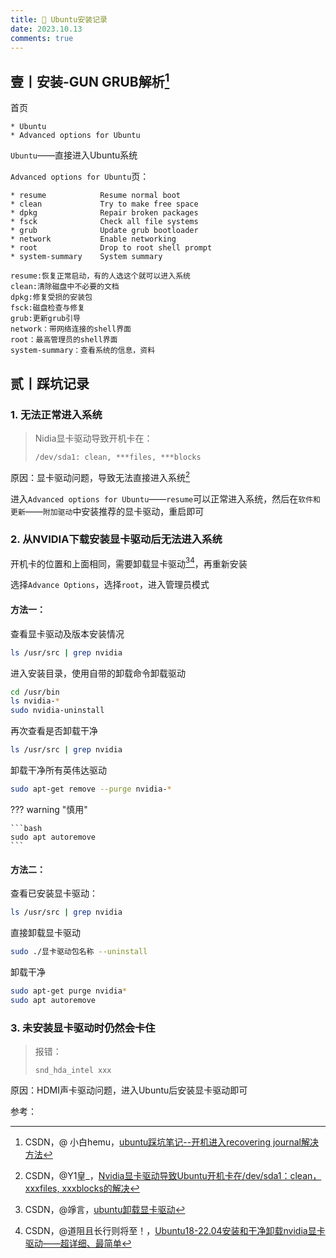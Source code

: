 ```yaml
---
title: 🍓 Ubuntu安装记录
date: 2023.10.13
comments: true
---
```


## 壹丨安装-GUN GRUB解析[^1]

首页

```
* Ubuntu
* Advanced options for Ubuntu
```

`Ubuntu`——直接进入Ubuntu系统

`Advanced options for Ubuntu`页：

```
* resume			Resume normal boot
* clean				Try to make free space
* dpkg				Repair broken packages
* fsck				Check all file systems
* grub				Update grub bootloader
* network			Enable networking
* root				Drop to root shell prompt
* system-summary	System summary
```

```
resume:恢复正常启动，有的人选这个就可以进入系统
clean:清除磁盘中不必要的文档
dpkg:修复受损的安装包
fsck:磁盘检查与修复
grub:更新grub引导
network：带网络连接的shell界面
root：最高管理员的shell界面
system-summary：查看系统的信息，资料
```

## 贰丨踩坑记录

### 1. 无法正常进入系统

> Nidia显卡驱动导致开机卡在：
>
> ```
> /dev/sda1: clean, ***files, ***blocks
> ```

原因：显卡驱动问题，导致无法直接进入系统[^2]

进入`Advanced options for Ubuntu`——`resume`可以正常进入系统，然后在`软件和更新`——`附加驱动`中安装推荐的显卡驱动，重启即可

### 2. 从NVIDIA下载安装显卡驱动后无法进入系统

开机卡的位置和上面相同，需要卸载显卡驱动[^3][^4]，再重新安装

选择`Advance Options`，选择`root`，进入管理员模式

#### 方法一：

查看显卡驱动及版本安装情况

```bash
ls /usr/src | grep nvidia
```

进入安装目录，使用自带的卸载命令卸载驱动

```bash
cd /usr/bin
ls nvidia-*
sudo nvidia-uninstall
```

再次查看是否卸载干净

```bash
ls /usr/src | grep nvidia
```

卸载干净所有英伟达驱动

```bash
sudo apt-get remove --purge nvidia-*
```

??? warning "慎用"

	```bash
	sudo apt autoremove
	```

#### 方法二：

查看已安装显卡驱动：

```bash
ls /usr/src | grep nvidia
```

直接卸载显卡驱动

```bash
sudo ./显卡驱动包名称 --uninstall
```

卸载干净

```bash
sudo apt-get purge nvidia*
sudo apt autoremove
```

### 3. 未安装显卡驱动时仍然会卡住

> 报错：
>
> ```
> snd_hda_intel xxx
> ```

原因：HDMI声卡驱动问题，进入Ubuntu后安装显卡驱动即可





参考：

[^1]: CSDN，@ 小白hemu，[ubuntu踩坑笔记--开机进入recovering journal解决方法](https://blog.csdn.net/github_38060285/article/details/130227333)
[^2]: CSDN，@Y1皇_，[Nvidia显卡驱动导致Ubuntu开机卡在/dev/sda1：clean，xxxfiles, xxxblocks的解决](https://blog.csdn.net/YiWHuang/article/details/124624003)
[^3]: CSDN，@竫言，[ubuntu卸载显卡驱动](https://blog.csdn.net/weixin_43387480/article/details/131947256)
[^4]: CSDN，@道阻且长行则将至！，[Ubuntu18-22.04安装和干净卸载nvidia显卡驱动——超详细、最简单](https://blog.csdn.net/Perfect886/article/details/119109380)